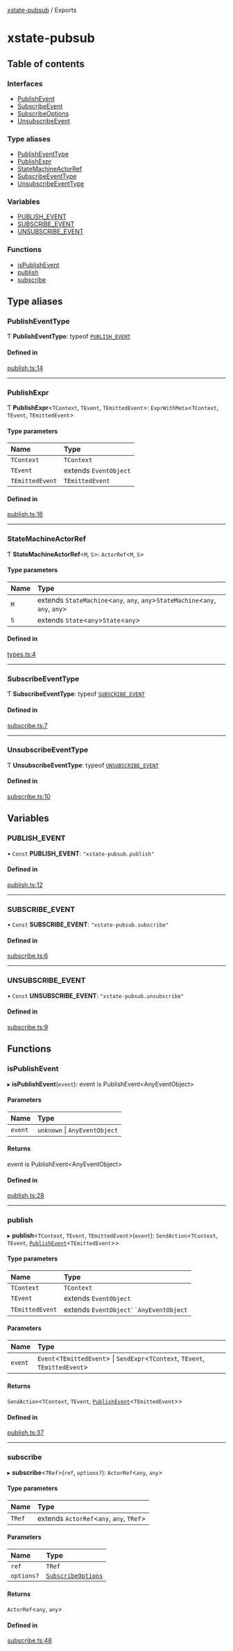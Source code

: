 [xstate-pubsub](README.md) / Exports

# xstate-pubsub

## Table of contents

### Interfaces

- [PublishEvent](interfaces/PublishEvent.md)
- [SubscribeEvent](interfaces/SubscribeEvent.md)
- [SubscribeOptions](interfaces/SubscribeOptions.md)
- [UnsubscribeEvent](interfaces/UnsubscribeEvent.md)

### Type aliases

- [PublishEventType](modules.md#publisheventtype)
- [PublishExpr](modules.md#publishexpr)
- [StateMachineActorRef](modules.md#statemachineactorref)
- [SubscribeEventType](modules.md#subscribeeventtype)
- [UnsubscribeEventType](modules.md#unsubscribeeventtype)

### Variables

- [PUBLISH\_EVENT](modules.md#publish_event)
- [SUBSCRIBE\_EVENT](modules.md#subscribe_event)
- [UNSUBSCRIBE\_EVENT](modules.md#unsubscribe_event)

### Functions

- [isPublishEvent](modules.md#ispublishevent)
- [publish](modules.md#publish)
- [subscribe](modules.md#subscribe)

## Type aliases

### PublishEventType

Ƭ **PublishEventType**: typeof [`PUBLISH_EVENT`](modules.md#publish_event)

#### Defined in

[publish.ts:14](https://github.com/chanced/xstate-pubsub/blob/d137c7b/src/publish.ts#L14)

___

### PublishExpr

Ƭ **PublishExpr**<`TContext`, `TEvent`, `TEmittedEvent`\>: `ExprWithMeta`<`TContext`, `TEvent`, `TEmittedEvent`\>

#### Type parameters

| Name | Type |
| :------ | :------ |
| `TContext` | `TContext` |
| `TEvent` | extends `EventObject` |
| `TEmittedEvent` | `TEmittedEvent` |

#### Defined in

[publish.ts:16](https://github.com/chanced/xstate-pubsub/blob/d137c7b/src/publish.ts#L16)

___

### StateMachineActorRef

Ƭ **StateMachineActorRef**<`M`, `S`\>: `ActorRef`<`M`, `S`\>

#### Type parameters

| Name | Type |
| :------ | :------ |
| `M` | extends `StateMachine`<`any`, `any`, `any`\>`StateMachine`<`any`, `any`, `any`\> |
| `S` | extends `State`<`any`\>`State`<`any`\> |

#### Defined in

[types.ts:4](https://github.com/chanced/xstate-pubsub/blob/d137c7b/src/types.ts#L4)

___

### SubscribeEventType

Ƭ **SubscribeEventType**: typeof [`SUBSCRIBE_EVENT`](modules.md#subscribe_event)

#### Defined in

[subscribe.ts:7](https://github.com/chanced/xstate-pubsub/blob/d137c7b/src/subscribe.ts#L7)

___

### UnsubscribeEventType

Ƭ **UnsubscribeEventType**: typeof [`UNSUBSCRIBE_EVENT`](modules.md#unsubscribe_event)

#### Defined in

[subscribe.ts:10](https://github.com/chanced/xstate-pubsub/blob/d137c7b/src/subscribe.ts#L10)

## Variables

### PUBLISH\_EVENT

• `Const` **PUBLISH\_EVENT**: ``"xstate-pubsub.publish"``

#### Defined in

[publish.ts:12](https://github.com/chanced/xstate-pubsub/blob/d137c7b/src/publish.ts#L12)

___

### SUBSCRIBE\_EVENT

• `Const` **SUBSCRIBE\_EVENT**: ``"xstate-pubsub.subscribe"``

#### Defined in

[subscribe.ts:6](https://github.com/chanced/xstate-pubsub/blob/d137c7b/src/subscribe.ts#L6)

___

### UNSUBSCRIBE\_EVENT

• `Const` **UNSUBSCRIBE\_EVENT**: ``"xstate-pubsub.unsubscribe"``

#### Defined in

[subscribe.ts:9](https://github.com/chanced/xstate-pubsub/blob/d137c7b/src/subscribe.ts#L9)

## Functions

### isPublishEvent

▸ **isPublishEvent**(`event`): event is PublishEvent<AnyEventObject\>

#### Parameters

| Name | Type |
| :------ | :------ |
| `event` | `unknown` \| `AnyEventObject` |

#### Returns

event is PublishEvent<AnyEventObject\>

#### Defined in

[publish.ts:28](https://github.com/chanced/xstate-pubsub/blob/d137c7b/src/publish.ts#L28)

___

### publish

▸ **publish**<`TContext`, `TEvent`, `TEmittedEvent`\>(`event`): `SendAction`<`TContext`, `TEvent`, [`PublishEvent`](interfaces/PublishEvent.md)<`TEmittedEvent`\>\>

#### Type parameters

| Name | Type |
| :------ | :------ |
| `TContext` | `TContext` |
| `TEvent` | extends `EventObject` |
| `TEmittedEvent` | extends `EventObject``AnyEventObject` |

#### Parameters

| Name | Type |
| :------ | :------ |
| `event` | `Event`<`TEmittedEvent`\> \| `SendExpr`<`TContext`, `TEvent`, `TEmittedEvent`\> |

#### Returns

`SendAction`<`TContext`, `TEvent`, [`PublishEvent`](interfaces/PublishEvent.md)<`TEmittedEvent`\>\>

#### Defined in

[publish.ts:37](https://github.com/chanced/xstate-pubsub/blob/d137c7b/src/publish.ts#L37)

___

### subscribe

▸ **subscribe**<`TRef`\>(`ref`, `options?`): `ActorRef`<`any`, `any`\>

#### Type parameters

| Name | Type |
| :------ | :------ |
| `TRef` | extends `ActorRef`<`any`, `any`, `TRef`\> |

#### Parameters

| Name | Type |
| :------ | :------ |
| `ref` | `TRef` |
| `options?` | [`SubscribeOptions`](interfaces/SubscribeOptions.md) |

#### Returns

`ActorRef`<`any`, `any`\>

#### Defined in

[subscribe.ts:48](https://github.com/chanced/xstate-pubsub/blob/d137c7b/src/subscribe.ts#L48)
